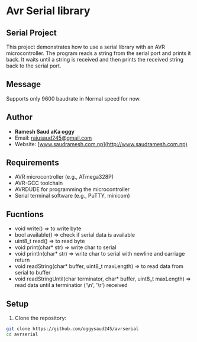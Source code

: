 # Avr Serial library 
## Serial Project

This project demonstrates how to use a serial library with an AVR microcontroller. The program reads a string from the serial port and prints it back. It waits until a string is received and then prints the received string back to the serial port.

## Message
Supports only 9600 baudrate in Normal speed for now.

## Author

- **Ramesh Saud aKa oggy**
- Email: [rajusaud245@gmail.com](mailto:rajusaud245@gmail.com)
- Website: [www.saudramesh.com.np](http://www.saudramesh.com.np)

## Requirements

- AVR microcontroller (e.g., ATmega328P)
- AVR-GCC toolchain
- AVRDUDE for programming the microcontroller
- Serial terminal software (e.g., PuTTY, minicom)
## Fucntions
- void write() => to write byte
- bool available() => check if serial data is available
- uint8_t read() => to read byte
- void print(char* str) => write char to serial
- void println(char* str) => write char to serial with newline and carriage return
- void readString(char* buffer, uint8_t maxLength) => to read data from serial to     buffer 
- void readStringUntil(char terminator, char* buffer, uint8_t maxLength) => read data until a terminatior ('\n', '\r') received

## Setup

1. Clone the repository:

```sh
git clone https://github.com/oggysaud245/avrserial
cd avrserial